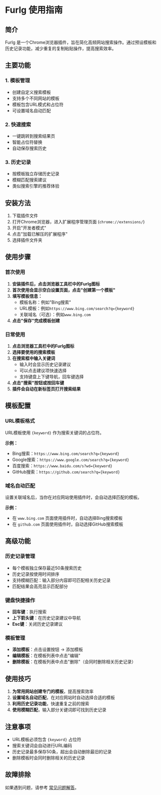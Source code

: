 # Furlg 使用指南

## 简介

Furlg 是一个Chrome浏览器插件，旨在简化高频网站搜索操作。通过预设模板和历史记录功能，减少重复的复制粘贴操作，提高搜索效率。

## 主要功能

### 1. 模板管理
- 创建自定义搜索模板
- 支持多个不同网站的模板
- 模板包含URL模式和占位符
- 可设置域名自动匹配

### 2. 快速搜索
- 一键跳转到搜索结果页
- 智能占位符替换
- 自动保存搜索历史

### 3. 历史记录
- 按模板独立存储历史记录
- 模糊匹配搜索建议
- 类似搜索引擎的推荐体验

## 安装方法

1. 下载插件文件
2. 打开Chrome浏览器，进入扩展程序管理页面 (`chrome://extensions/`)
3. 开启"开发者模式"
4. 点击"加载已解压的扩展程序"
5. 选择插件文件夹

## 使用步骤

### 首次使用

1. **安装插件后，点击浏览器工具栏中的Furlg图标**
2. **首次使用会显示空白设置页面，点击"创建第一个模板"**
3. **填写模板信息：**
   - 模板名称：例如"Bing搜索"
   - URL模板：例如`https://www.bing.com/search?q={keyword}`
   - 关联域名（可选）：例如`www.bing.com`
4. **点击"保存"完成模板创建**

### 日常使用

1. **点击浏览器工具栏中的Furlg图标**
2. **选择要使用的搜索模板**
3. **在搜索框中输入关键词**
   - 输入时会显示历史记录建议
   - 可以点击建议项快速选择
   - 支持键盘上下键导航，回车键选择
4. **点击"搜索"按钮或按回车键**
5. **插件会自动在新标签页打开搜索结果**

## 模板配置

### URL模板格式

URL模板使用 `{keyword}` 作为搜索关键词的占位符。

**示例：**
- Bing搜索：`https://www.bing.com/search?q={keyword}`
- Google搜索：`https://www.google.com/search?q={keyword}`
- 百度搜索：`https://www.baidu.com/s?wd={keyword}`
- GitHub搜索：`https://github.com/search?q={keyword}`

### 域名自动匹配

设置关联域名后，当你在对应网站使用插件时，会自动选择匹配的模板。

**示例：**
- 在 `www.bing.com` 页面使用插件时，自动选择Bing搜索模板
- 在 `github.com` 页面使用插件时，自动选择GitHub搜索模板

## 高级功能

### 历史记录管理

- 每个模板独立保存最近50条搜索历史
- 历史记录按使用时间排序
- 支持模糊匹配：输入部分内容即可匹配相关历史记录
- 匹配结果会高亮显示匹配部分

### 键盘快捷操作

- **回车键**：执行搜索
- **上下箭头键**：在历史记录建议中导航
- **Esc键**：关闭历史记录建议

### 模板管理

- **添加模板**：点击设置按钮 → 添加模板
- **编辑模板**：在模板列表中点击"编辑"
- **删除模板**：在模板列表中点击"删除"（会同时删除相关历史记录）

## 使用技巧

1. **为常用网站创建专门的模板**，提高搜索效率
2. **设置域名自动匹配**，在对应网站时自动选择合适的模板
3. **利用历史记录功能**，快速重复之前的搜索
4. **使用模糊匹配**，输入部分关键词即可找到历史记录

## 注意事项

- URL模板必须包含 `{keyword}` 占位符
- 搜索关键词会自动进行URL编码
- 历史记录最多保存50条，超出会自动删除最旧的记录
- 删除模板时会同时删除相关的历史记录

## 故障排除

如果遇到问题，请参考 [常见问题解答](./常见问题.md)。

